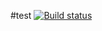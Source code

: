 #test
[![Build status](https://ci.appveyor.com/api/projects/status/qnn0hcpt2194rpng?svg=true)](https://ci.appveyor.com/project/Landyshlana/ajs-class)